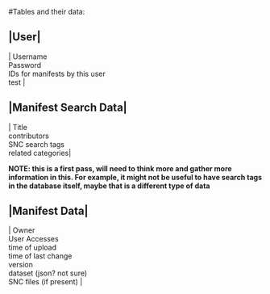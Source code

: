 #Tables and their data:

|User|
-----------
| 	Username <br> Password <br> IDs for manifests by this user <br> test |

|Manifest Search Data|
-----------
| Title <br> contributors <br> SNC search tags <br> related categories|

**NOTE: this is a first pass, will need to think more and gather more information in this. 
For example, it might not be useful to have search tags in the database itself, 
maybe that is a different type of data**

|Manifest Data|
------------
| Owner <br> User Accesses <br> time of upload <br> time of last change <br> version <br> dataset (json? not sure) <br> SNC files (if present) |
